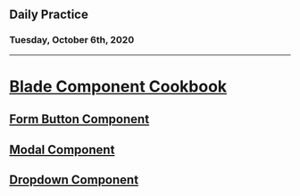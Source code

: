 ## Daily Practice
### Tuesday, October 6th, 2020
---


# [Blade Component Cookbook](https://laracasts.com/series/blade-component-cookbook)


## [Form Button Component](https://laracasts.com/series/blade-component-cookbook/episodes/4)



## [Modal Component](https://laracasts.com/series/blade-component-cookbook/episodes/5)



## [Dropdown Component](https://laracasts.com/series/blade-component-cookbook/episodes/6)
